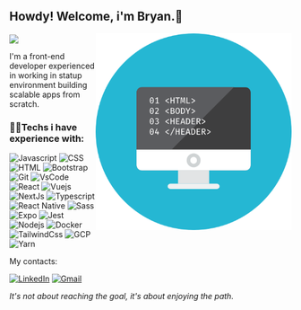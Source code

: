 <h2 align="left">Howdy! Welcome, i'm Bryan.🖖</h2>

<img align="right" src="./.github/Coding-Html-icon.png" alt="Coding" width="350" height="350"/>

<img align="center" src="https://github-readme-stats.vercel.app/api/top-langs/?username=bryanbruzinga&theme=dark&layout=compact&hide_border=true"/>

<p align="left">I'm a front-end developer experienced in working in statup environment building scalable apps from scratch.</p>

<h3><p align="left">🧑‍💻Techs i have experience with:</p></h3>
<p align="left">
    <img
      src="https://img.shields.io/badge/JavaScript-F7DF1E?style=for-the-badge&logo=JavaScript&logoColor=white"
      alt="Javascript"
    />    
    <img
      src="https://img.shields.io/badge/CSS3-1572B6?style=for-the-badge&logo=css3&logoColor=white"
      alt="CSS"
    />    
    <img
      src="https://img.shields.io/badge/HTML5-E34F26?style=for-the-badge&logo=html5&logoColor=white"
      alt="HTML"
    />    
  <img
    src="https://img.shields.io/badge/Bootstrap-563D7C?style=for-the-badge&logo=bootstrap&logoColor=white"
    alt="Bootstrap"
  />
  <img
      src="https://img.shields.io/badge/GIT-E44C30?style=for-the-badge&logo=git&logoColor=white"
      alt="Git"
    />
    <img
      src="https://img.shields.io/badge/Visual_Studio_Code-0078D4?style=for-the-badge&logo=visual%20studio%20code&logoColor=white"
      alt="VsCode"
    />
    <img
      src="https://img.shields.io/badge/React-20232A?style=for-the-badge&logo=react&logoColor=61DAFB"
      alt="React"
    />
    <img
      src="https://img.shields.io/badge/Vue.js-35495E?style=for-the-badge&logo=vue.js&logoColor=4FC08D"
      alt="Vuejs"
    />
    <img
      src="https://img.shields.io/badge/next.js-000000?style=for-the-badge&logo=nextdotjs&logoColor=white"
      alt="NextJs"
    />
    <img
      src="https://img.shields.io/badge/TypeScript-007ACC?style=for-the-badge&logo=typescript&logoColor=white"
      alt="Typescript"
    />    
    <img
      src="https://img.shields.io/badge/React_Native-20232A?style=for-the-badge&logo=react&logoColor=61DAFB"
      alt="React Native"
    />
     <img
      src="https://img.shields.io/badge/Sass-CC6699?style=for-the-badge&logo=sass&logoColor=white"
      alt="Sass"
    />
     <img
      src="https://img.shields.io/badge/expo-1C1E24?style=for-the-badge&logo=expo&logoColor=#D04A37"
      alt="Expo"
    />
    <img
      src="https://img.shields.io/badge/Jest-C21325?style=for-the-badge&logo=jest&logoColor=white"
      alt="Jest"
    />
    <img
      src="https://img.shields.io/badge/Node.js-339933?style=for-the-badge&logo=nodedotjs&logoColor=white"
      alt="Nodejs"
    />
    <img
      src="https://img.shields.io/badge/Docker-2CA5E0?style=for-the-badge&logo=docker&logoColor=white"
      alt="Docker"
    />
    <img
      src="https://img.shields.io/badge/Tailwind_CSS-38B2AC?style=for-the-badge&logo=tailwind-css&logoColor=white"
      alt="TailwindCss"
    />
    <img
      src="https://img.shields.io/badge/Google_Cloud-4285F4?style=for-the-badge&logo=google-cloud&logoColor=white"
      alt="GCP"
    />
    <img
      src="https://img.shields.io/badge/Yarn-2C8EBB?style=for-the-badge&logo=yarn&logoColor=white"
      alt="Yarn"
    />

<p>My contacts: </p>
<a href="https://www.linkedin.com/in/bryanbruzinga"><img src="https://img.shields.io/badge/LinkedIn-0077B5?style=for-the-badge&logo=linkedin&logoColor=white" alt="LinkedIn"></a>
<a href="mailto:bryanbruzinga1990@gmail.com"><img src="https://img.shields.io/badge/Gmail-D14836?style=for-the-badge&logo=gmail&logoColor=white" alt="Gmail"></a>

<p><i align="center"> It's not about reaching the goal, it's about enjoying the path.</i></p>
